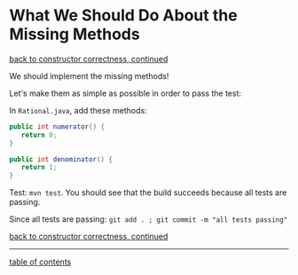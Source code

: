 # What We Should Do About the Missing Methods
[back to constructor correctness, continued](constructor_correctness_continued.md)

We should implement the missing methods!

Let's make them as simple as possible in order to pass the test:

In `Rational.java`, add these methods:

```java
public int numerator() {
   return 0;
}

public int denominator() {
   return 1;
}
```

Test: `mvn test`.  You should see that the build succeeds because all tests are passing.

Since all tests are passing: `git add . ; git commit -m "all tests passing"`

[back to constructor correctness, continued](constructor_correctness_continued.md)

<hr>

[table of contents](toc.md)